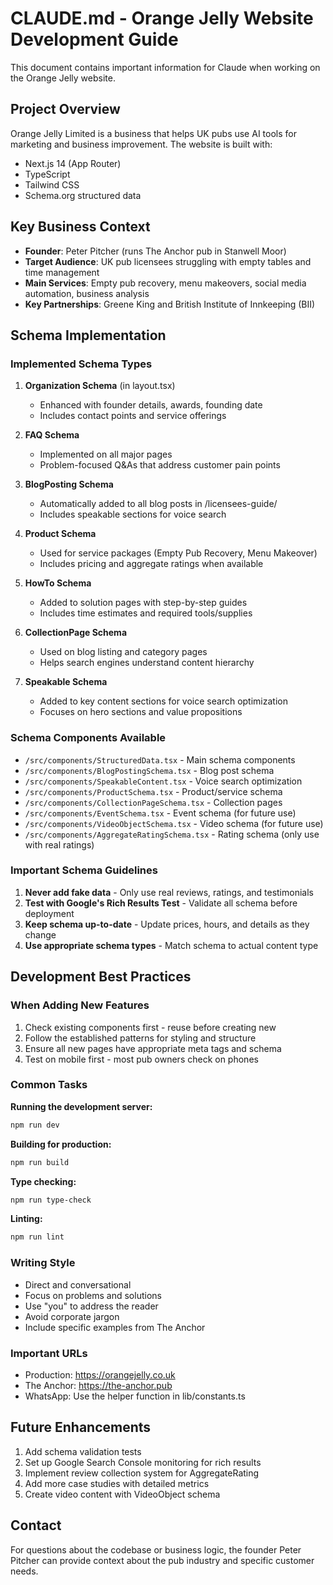 # CLAUDE.md - Orange Jelly Website Development Guide

This document contains important information for Claude when working on the Orange Jelly website.

## Project Overview

Orange Jelly Limited is a business that helps UK pubs use AI tools for marketing and business improvement. The website is built with:
- Next.js 14 (App Router)
- TypeScript
- Tailwind CSS
- Schema.org structured data

## Key Business Context

- **Founder**: Peter Pitcher (runs The Anchor pub in Stanwell Moor)
- **Target Audience**: UK pub licensees struggling with empty tables and time management
- **Main Services**: Empty pub recovery, menu makeovers, social media automation, business analysis
- **Key Partnerships**: Greene King and British Institute of Innkeeping (BII)

## Schema Implementation

### Implemented Schema Types

1. **Organization Schema** (in layout.tsx)
   - Enhanced with founder details, awards, founding date
   - Includes contact points and service offerings

2. **FAQ Schema** 
   - Implemented on all major pages
   - Problem-focused Q&As that address customer pain points

3. **BlogPosting Schema**
   - Automatically added to all blog posts in /licensees-guide/
   - Includes speakable sections for voice search

4. **Product Schema**
   - Used for service packages (Empty Pub Recovery, Menu Makeover)
   - Includes pricing and aggregate ratings when available

5. **HowTo Schema**
   - Added to solution pages with step-by-step guides
   - Includes time estimates and required tools/supplies

6. **CollectionPage Schema**
   - Used on blog listing and category pages
   - Helps search engines understand content hierarchy

7. **Speakable Schema**
   - Added to key content sections for voice search optimization
   - Focuses on hero sections and value propositions

### Schema Components Available

- `/src/components/StructuredData.tsx` - Main schema components
- `/src/components/BlogPostingSchema.tsx` - Blog post schema
- `/src/components/SpeakableContent.tsx` - Voice search optimization
- `/src/components/ProductSchema.tsx` - Product/service schema
- `/src/components/CollectionPageSchema.tsx` - Collection pages
- `/src/components/EventSchema.tsx` - Event schema (for future use)
- `/src/components/VideoObjectSchema.tsx` - Video schema (for future use)
- `/src/components/AggregateRatingSchema.tsx` - Rating schema (only use with real ratings)

### Important Schema Guidelines

1. **Never add fake data** - Only use real reviews, ratings, and testimonials
2. **Test with Google's Rich Results Test** - Validate all schema before deployment
3. **Keep schema up-to-date** - Update prices, hours, and details as they change
4. **Use appropriate schema types** - Match schema to actual content type

## Development Best Practices

### When Adding New Features

1. Check existing components first - reuse before creating new
2. Follow the established patterns for styling and structure
3. Ensure all new pages have appropriate meta tags and schema
4. Test on mobile first - most pub owners check on phones

### Common Tasks

**Running the development server:**
```bash
npm run dev
```

**Building for production:**
```bash
npm run build
```

**Type checking:**
```bash
npm run type-check
```

**Linting:**
```bash
npm run lint
```

### Writing Style

- Direct and conversational
- Focus on problems and solutions
- Use "you" to address the reader
- Avoid corporate jargon
- Include specific examples from The Anchor

### Important URLs

- Production: https://orangejelly.co.uk
- The Anchor: https://the-anchor.pub
- WhatsApp: Use the helper function in lib/constants.ts

## Future Enhancements

1. Add schema validation tests
2. Set up Google Search Console monitoring for rich results
3. Implement review collection system for AggregateRating
4. Add more case studies with detailed metrics
5. Create video content with VideoObject schema

## Contact

For questions about the codebase or business logic, the founder Peter Pitcher can provide context about the pub industry and specific customer needs.